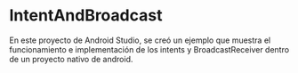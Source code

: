 # IntentAndBroadcast
En este proyecto de Android Studio, se creó un ejemplo que muestra el funcionamiento e implementación de los intents y BroadcastReceiver dentro de un proyecto nativo de android.
